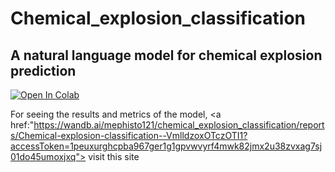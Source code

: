# Chemical_explosion_classification
## A natural language model for chemical explosion prediction
 
[![Open In Colab](https://colab.research.google.com/assets/colab-badge.svg)](https://colab.research.google.com/drive/1GQmh1g2bRdqgQCnM6b_iY-eAQCRfhMJP#scrollTo=txlfR8ny2M-p)

For seeing the results and metrics of the model,  <a href:"https://wandb.ai/mephisto121/chemical_explosion_classification/reports/Chemical-explosion-classification--VmlldzoxOTczOTI1?accessToken=1peuxurghcpba967ger1g1gpvwvyrf4mwk82jmx2u38zvxag7sj01do45umoxjxq"> visit this site </a>
